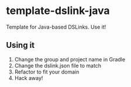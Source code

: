 # template-dslink-java

Template for Java-based DSLinks. Use it!

## Using it

1. Change the group and project name in Gradle
2. Change the dslink.json file to match
3. Refactor to fit your domain
4. Hack away!
